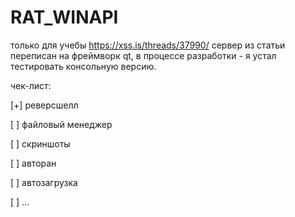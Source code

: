 # RAT_WINAPI
только для учебы
https://xss.is/threads/37990/
сервер из статьи переписан на фреймворк qt,
в процессе разработки - я устал тестировать
консольную версию.

чек-лист:

[+] реверсшелл

[ ] файловый менеджер

[ ] скриншоты

[ ] авторан

[ ] автозагрузка

[ ] ...
